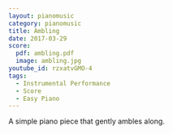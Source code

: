 ```yaml
---
layout: pianomusic
category: pianomusic
title: Ambling
date: 2017-03-29
score:
  pdf: ambling.pdf
  image: ambling.jpg
youtube_id: rzxatvGMO-4
tags:
  - Instrumental Performance
  - Score
  - Easy Piano
---
```


A simple piano piece that gently ambles along.
